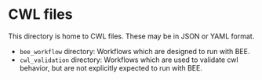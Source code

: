 # CWL files

This directory is home to CWL files. These may be in JSON or YAML format. 

* `bee_workflow` directory: Workflows which are designed to run with BEE.
* `cwl_validation` directory:  Workflows which are used to validate cwl behavior, but are not explicitly expected to run with BEE.
